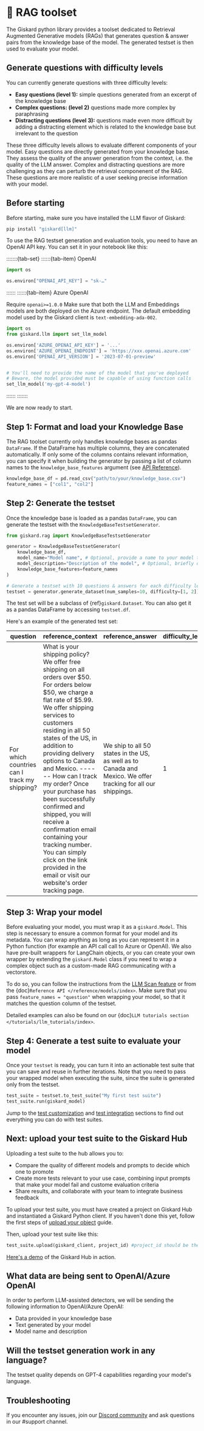 # 🧰 RAG toolset
The Giskard python library provides a toolset dedicated to Retrieval Augmented Generative models (RAGs) that generates question & answer pairs from the knowledge base of the model. The generated testset is then used to evaluate your model. 

## Generate questions with difficulty levels
You can currently generate questions with three difficulty levels:
- **Easy questions (level 1):** simple questions generated from an excerpt of the knowledge base
- **Complex questions: (level 2)** questions made more complex by paraphrasing
- **Distracting questions (level 3):** questions made even more difficult by adding a distracting element which is related to the knowledge base but irrelevant to the question

These three difficulty levels allows to evaluate different components of your model. Easy questions are directly generated from your knowledge base. They assess the quality of the answer generation from the context, i.e. the quality of the LLM answer. Complex and distracting questions are more challenging as they can perturb the retrieval componenent of the RAG. These questions are more realistic of a user seeking precise information with your model.

## Before starting

Before starting, make sure you have installed the LLM flavor of Giskard:

```bash
pip install "giskard[llm]"
```

To use the RAG testset generation and evaluation tools, you need to have an OpenAI API key. You can set it in your notebook
like this:

:::::::{tab-set}
::::::{tab-item} OpenAI

```python
import os

os.environ["OPENAI_API_KEY"] = "sk-…"
```

::::::
::::::{tab-item} Azure OpenAI

Require `openai>=1.0.0`
Make sure that both the LLM and Embeddings models are both deployed on the Azure endpoint. The default embedding model used by the Giskard client is `text-embedding-ada-002`. 

```python
import os
from giskard.llm import set_llm_model

os.environ['AZURE_OPENAI_API_KEY'] = '...'
os.environ['AZURE_OPENAI_ENDPOINT'] = 'https://xxx.openai.azure.com'
os.environ['OPENAI_API_VERSION'] = '2023-07-01-preview'


# You'll need to provide the name of the model that you've deployed
# Beware, the model provided must be capable of using function calls
set_llm_model('my-gpt-4-model')
```

::::::
:::::::

We are now ready to start.


## Step 1: Format and load your Knowledge Base
The RAG toolset currently only handles knowledge bases as pandas `DataFrame`. If the DataFrame has multiple columns,
they are concatenated automatically. If only some of the columns contains relevant information, you can specify it when building the generator by passing a list of column names to the `knowledge_base_features` argument (see [API Reference](https://docs.giskard.ai/en/latest/reference/rag-toolset/testset_generation.html#giskard.rag.KnowledgeBaseTestsetGenerator)).


```python
knowledge_base_df = pd.read_csv("path/to/your/knowledge_base.csv")
feature_names = ["col1", "col2"]
```

## Step 2: Generate the testset
Once the knowledge base is loaded as a pandas `DataFrame`, you can generate the testset with the 
`KnowledgeBaseTestsetGenerator`. 


```python
from giskard.rag import KnowledgeBaseTestsetGenerator

generator = KnowledgeBaseTestsetGenerator(
    knowledge_base_df, 
    model_name="Model name", # Optional, provide a name to your model to get better fitting questions
    model_description="Description of the model", # Optional, briefly describe the task done by your model
    knowledge_base_features=feature_names
)

# Generate a testset with 10 questions & answers for each difficulty level
testset = generator.generate_dataset(num_samples=10, difficulty=[1, 2])
```

The test set will be a subclass of {ref}`giskard.Dataset`. You can also get it as a pandas DataFrame by accessing `testset.df`.

Here's an example of the generated test set:

| question | reference_context | reference_answer | difficulty_level |
|----------|-------------------|------------------|------------------|
| For which countries can I track my shipping? | What is your shipping policy? We offer free shipping on all orders over \$50. For orders below \$50, we charge a flat rate of \$5.99. We offer shipping services to customers residing in all 50 states of the US, in addition to providing delivery options to Canada and Mexico. ------  How can I track my order? Once your purchase has been successfully confirmed and shipped, you will receive a confirmation email containing your tracking number. You can simply click on the link provided in the email or visit our website's order tracking page. | We ship to all 50 states in the US, as well as to Canada and Mexico. We offer tracking for all our shippings. | 1 |

## Step 3: Wrap your model
Before evaluating your model, you must wrap it as a `giskard.Model`. This step is necessary to ensure a common format for your model and its metadata. You can wrap anything as long as you can represent it in a Python function (for example an API call call to Azure or OpenAI). We also have pre-built wrappers for LangChain objects, or you can create your own wrapper by extending the `giskard.Model` class if you need to wrap a complex object such as a custom-made RAG communicating with a vectorstore.

To do so, you can follow the instructions from the [LLM Scan feature](../scan/scan_llm/index.md#step-1-wrap-your-model) or from the {doc}`Reference API </reference/models/index>`. Make sure that you pass `feature_names = "question"` when wrapping your model, so that it matches the question column of the testset. 

Detailed examples can also be found on our {doc}`LLM tutorials section </tutorials/llm_tutorials/index>`.


## Step 4: Generate a test suite to evaluate your model
Once your `testset` is ready, you can turn it into an actionable test suite that you can save and reuse in further iterations. Note that you need to pass your wrapped model when executing the suite, since the suite is generated only from the testset.

```python
test_suite = testset.to_test_suite("My first test suite")
test_suite.run(giskard_model)
```

Jump to the [test customization](https://docs.giskard.ai/en/latest/open_source/customize_tests/index.html) and [test integration](https://docs.giskard.ai/en/latest/open_source/integrate_tests/index.html) sections to find out everything you can do with test suites.


## Next: upload your test suite to the Giskard Hub
Uploading a test suite to the hub allows you to:
* Compare the quality of different models and prompts to decide which one to promote
* Create more tests relevant to your use case, combining input prompts that make your model fail and custome evaluation criteria
* Share results, and collaborate with your team to integrate business feedback

To upload your test suite, you must have created a project on Giskard Hub and instantiated a Giskard Python client. If you haven't done this yet, follow the first steps of [upload your object](https://docs.giskard.ai/en/latest/giskard_hub/upload/index.html#upload-your-object) guide.

Then, upload your test suite like this:
```python
test_suite.upload(giskard_client, project_id) #project_id should be the id of the Giskard project in which you want to upload the suite
```

[Here's a demo](https://huggingface.co/spaces/giskardai/giskard) of the Giskard Hub in action.

## What data are being sent to OpenAI/Azure OpenAI

In order to perform LLM-assisted detectors, we will be sending the following information to OpenAI/Azure OpenAI:

- Data provided in your knowledge base
- Text generated by your model
- Model name and description

## Will the testset generation work in any language?
The testset quality depends on GPT-4 capabilities regarding your model's language. 

## Troubleshooting
If you encounter any issues, join our [Discord community](https://discord.gg/fkv7CAr3FE) and ask questions in our #support channel.